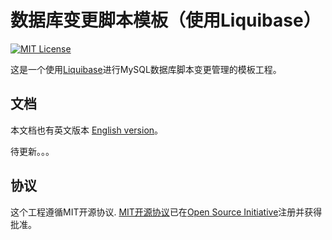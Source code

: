 数据库变更脚本模板（使用Liquibase）
==========================

[![MIT License](https://img.shields.io/github/license/Scott-Lau/liquibase-templates)][license]

这是一个使用[Liquibase][liquibase]进行MySQL数据库脚本变更管理的模板工程。

文档
---
本文档也有英文版本 [English version][readme]。

待更新。。。

协议
-------
这个工程遵循MIT开源协议. [MIT开源协议][license]已在[Open Source Initiative][osi]注册并获得批准。


[home]: https://github.com/Scott-Lau/liquibase-templates
[license]: https://opensource.org/licenses/MIT
[osi]: https://opensource.org/
[liquibase]: https://www.liquibase.org/
[liquibase_doc]: https://docs.liquibase.com/
[readme]: https://github.com/Scott-Lau/liquibase-templates/blob/master/README.md
[readme_zh_cn]: https://github.com/Scott-Lau/liquibase-templates/blob/master/README_zh_cn.md